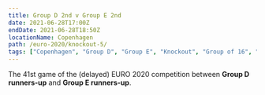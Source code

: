 ```yaml
---
title: Group D 2nd v Group E 2nd
date: 2021-06-28T17:00Z
endDate: 2021-06-28T18:50Z
locationName: Copenhagen
path: /euro-2020/knockout-5/
tags: ["Copenhagen", "Group D", "Group E", "Knockout", "Group of 16", "EURO 2020"]
---
```


The 41st game of the (delayed) EURO 2020 competition between **Group D runners-up** and **Group E runners-up**.
